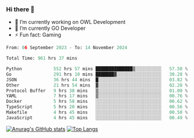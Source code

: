 ### Hi there 👋 

- 🔭 I’m currently working on OWL Development
- 🌱 I’m currently GO Developer
-  ⚡ Fun fact: Gaming
  
  <!--
- 👯 I’m looking to collaborate on ...
- 🤔 I’m looking for help with ...
- 💬 Ask me about ...
- 📫 How to reach me: ...
- 😄 Pronouns: ...
-->

<!--START_SECTION:waka-->

```python
From: 06 September 2023 - To: 14 November 2024

Total Time: 961 hrs 37 mins

Python            552 hrs 57 mins ██████████████▒░░░░░░░░░░   57.50 %
Go                291 hrs 10 mins ███████▓░░░░░░░░░░░░░░░░░   30.28 %
JSON              36 hrs 44 mins  █░░░░░░░░░░░░░░░░░░░░░░░░   03.82 %
Other             21 hrs 54 mins  ▓░░░░░░░░░░░░░░░░░░░░░░░░   02.28 %
Protocol Buffer   9 hrs 38 mins   ▒░░░░░░░░░░░░░░░░░░░░░░░░   01.00 %
YAML              7 hrs 17 mins   ▒░░░░░░░░░░░░░░░░░░░░░░░░   00.76 %
Docker            5 hrs 58 mins   ░░░░░░░░░░░░░░░░░░░░░░░░░   00.62 %
TypeScript        5 hrs 20 mins   ░░░░░░░░░░░░░░░░░░░░░░░░░   00.56 %
Makefile          4 hrs 45 mins   ░░░░░░░░░░░░░░░░░░░░░░░░░   00.50 %
JavaScript        4 hrs 45 mins   ░░░░░░░░░░░░░░░░░░░░░░░░░   00.49 %
```

<!--END_SECTION:waka-->

[![Anurag's GitHub stats](https://github-readme-stats.vercel.app/api?username=aebalz&show_icons=true&theme=codeSTACKr)](https://github.com/anuraghazra/github-readme-stats)
[![Top Langs](https://github-readme-stats.vercel.app/api/top-langs/?username=aebalz&layout=compact&card_width=350&theme=codeSTACKr)](https://github.com/anuraghazra/github-readme-stats)
<!-- [![Readme Card](https://github-readme-stats.vercel.app/api/pin/?username=aebalz&repo=go-gin-gone&show_owner=true)](https://github.com/anuraghazra/github-readme-stats)-->
